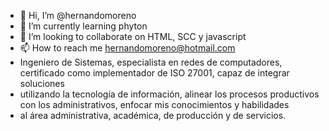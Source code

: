 - 👋 Hi, I’m @hernandomoreno
- 🌱 I’m currently learning phyton
- 💞️ I’m looking to collaborate on HTML, SCC y javascript
- 📫 How to reach me hernandomoreno@hotmail.com
- Ingeniero de Sistemas, especialista en redes de computadores, certificado como implementador de ISO 27001, capaz de integrar soluciones
- utilizando la tecnología de información, alinear los procesos productivos con los administrativos, enfocar mis conocimientos y habilidades
- al área administrativa, académica, de producción y de servicios.

<!---
hernandomoreno/hernandomoreno is a ✨ special ✨ repository because its `README.md` (this file) appears on your GitHub profile.
You can click the Preview link to take a look at your changes.
--->
